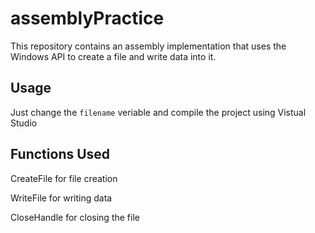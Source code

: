 # assemblyPractice

This repository contains an assembly implementation that uses the Windows API to create a file and write data into it.

## Usage

Just change the `filename` veriable and compile the project using Vistual Studio

## Functions Used

CreateFile for file creation

WriteFile for writing data

CloseHandle for closing the file


